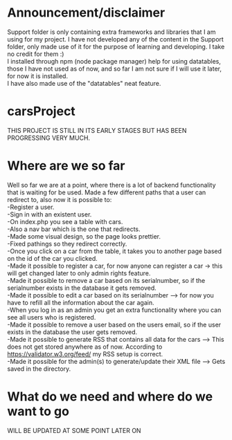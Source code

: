 # Announcement/disclaimer
Support folder is only containing extra frameworks and libraries that I am using for my project.
I have not developed any of the content in the Support folder, only made use of it for the purpose of learning and developing.
I take no credit for them :) \
I installed through npm (node package manager) help for using datatables, those I have not used as of now, and so far
I am not sure if I will use it later, for now it is installed.\
I have also made use of the "datatables" neat feature.
# carsProject
THIS PROJECT IS STILL IN ITS EARLY STAGES BUT HAS BEEN PROGRESSING VERY MUCH.

# Where are we so far
Well so far we are at a point, where there is a lot of backend functionality that is waiting for be used.
Made a few different paths that a user can redirect to, also now it is possible to:\
  -Register a user.\
  -Sign in with an existent user.\
  -On index.php you see a table with cars.\
  -Also a nav bar which is the one that redirects.\
  -Made some visual design, so the page looks prettier.\
  -Fixed pathings so they redirect correctly.\
  -Once you click on a car from the table, it takes you to another page based on the id of the car you clicked.\
  -Made it possible to register a car, for now anyone can register a car -> this will get changed later to only admin rights feature.\
  -Made it possible to remove a car based on its serialnumber, so if the serialnumber exists in the database it gets removed.\
  -Made it possible to edit a car based on its serialnumber --> for now you have to refill all the information about the car again.\
  -When you log in as an admin you get an extra functionality where you can see all users who is registered.\
  -Made it possible to remove a user based on the users email, so if the user exists in the database the user gets removed.\
  -Made it possible to generate RSS that contains all data for the cars --> This does not get stored anywhere as of now. According to https://validator.w3.org/feed/ my RSS setup is correct.\
  -Made it possible for the admin(s) to generate/update their XML file --> Gets saved in the directory.

# What do we need and where do we want to go
WILL BE UPDATED AT SOME POINT LATER ON
